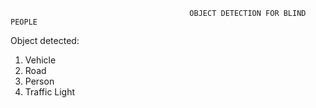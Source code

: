                                             OBJECT DETECTION FOR BLIND PEOPLE
                                         
 Object detected:
 1. Vehicle
 2. Road 
 3. Person
 4. Traffic Light

